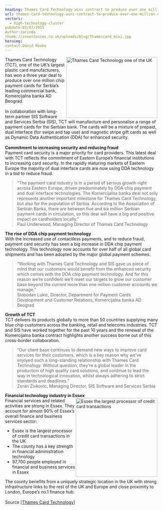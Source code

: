 ```yaml
---
heading: Thames Card Technology wins contract to produce over one million chip payment cards
url: thames-card-technology-wins-contract-to-produce-over-one-million-chip-payment-cards
sectors:
  - high-technology-cluster 
pubdate:03/07/2015
Author:Jacinda
thumb://investessex.co.uk/uploads/blog/Thamescard_mini.jpg
heroimg:
contact:David Rooke
---
```

<p><img alt='Thames Card Technology one of the UK's largest plastic card manufacturer ' src='http://www.investessex.co.uk/uploads/blog/Thamescard_300.jpg' style='float:right; height:200px; margin-left:2px; margin-right:2px; width:300px'/>Thames Card Technology (TCT), one of the UK’s largest plastic card manufacturers, has won a three year deal to produce over one million chip payment cards for Serbia’s leading commercial bank, Komercijalna banka AD Beograd.<br/><br/>In collaboration with long-term partner SIS Software and Services Serbia (SIS), TCT will manufacture and personalise a range of payment cards for the Serbian bank. The cards will be a mixture of prepaid, dual interface (for swipe and tap use) and magnetic stripe gift cards as well as Dynamic Data Authentication (DDA) for enhanced security.<br/><br/><strong>Commitment to increasing security and reducing fraud</strong><br/>Payment card security is a major priority for card providers. This latest deal with TCT reflects the commitment of Eastern Europe’s financial institutions to increasing card security. In the rapidly maturing markets of Eastern Europe the majority of dual interface cards are now using DDA technology in a bid to reduce fraud.</p><blockquote><p>“The payment card industry is in a period of serious growth right across Eastern Europe, driven predominately by DDA chip payment and dual interface technologies. The Komercijalna banka deal not only represents another important milestone for Thames Card Technology, but also for the population of Serbia. According to the Association of Serbian Banks, there are between five and six million Serbian payment cards in circulation, so this deal will have a big and positive impact on cardholders locally.”<br/>Paul Underwood, Managing Director of Thames Card Technology</p></blockquote><p><strong>The rise of DDA chip payment technology</strong><br/>With the increased use of contactless payments, and to reduce fraud, payment card security has seen a big increase in DDA chip payment technology. This technology now accounts for over half of all global card shipments and has been adopted by the major global payment schemes.</p><blockquote><p>“Working with Thames Card Technology and SIS gave us piece of mind that our customers would benefit from the enhanced security which comes with the DDA chip payment technology. And for this reason we’re confident we’ll meet our targets to grow our customer base beyond the current more than one million customer accounts we manage.”<br/>Slobodan Lukic, Director, Department for Payment Cards Development and Customer Relations, Komercijalna banka AD Beograd</p></blockquote><p><strong>Growth of TCT</strong><br/>TCT delivers its products globally to more than 50 countries supplying many blue chip customers across the banking, retail and telecoms industries. TCT and SIS have worked together for the past 10 years and the renewal of the Komercijalna banka contract highlights another success borne out of this cross-border collaboration.</p><blockquote><p>“Our client base continues to demand new ways to improve card services for their customers, which is a key reason why we’ve enjoyed such a long-standing relationship with Thames Card Technology. Without question, they’re a global leader in the production of high quality card solutions, and continue to lead the way in technological innovation, whilst always adhering to strict standards and deadlines.”<br/>Zoran Zivkovic, Managing Director, SIS Software and Services Serbia</p></blockquote><p><strong>Financial technology industry in Essex</strong><br/><img alt='Essex the largest processor of credit card transactions' src='http://www.investessex.co.uk/uploads/blog/Infographic.png' style='float:right; height:259px; margin-left:2px; margin-right:2px; width:269px'/>Financial services and related activities are strong in Essex. They account for almost 90% of Essex’s overall finance and business services sector:</p><ul><li>Essex is the largest processor of credit card transactions in the UK</li><li>The county has a key strength in financial administration technology</li><li>97,700 people employed in financial and business services in Essex</li></ul><p>The county benefits from a uniquely strategic location in the UK with strong infrastructure links to the rest of the UK and Europe and close proximity to London, Europe’s no.1 finance hub.<br/><br/>Source [<a href='http://www.thamescardtechnology.com/news/three-year-komercijalna-bank-contract/' target='_blank'>Thames Card Technology</a>]</p>